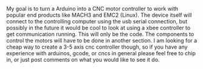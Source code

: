 My goal is to turn a Arduino into a CNC motor controller to work with popular end products like MACH3 and EMC2 (Linux).  The device itself will connect to the controlling computer using the usb serial connection, but possibly in the future it would be cool to look at using a xbee controller to get communication running.  This will only be the code.  The components to control the motors will have to be done in another section.  I am looking for a cheap way to create a 3-5 axis cnc controller though, so if you have any experience with arduinos, gcode, or cncs in general please feel free to chip in, or just post comments on what you would like to see it do.